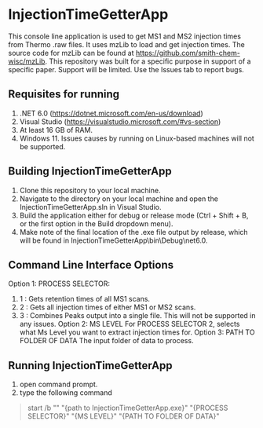 # InjectionTimeGetterApp

This console line application is used to get MS1 and MS2 injection times from Thermo .raw files. It uses mzLib to load and get injection times. The source code for mzLib can be found at https://github.com/smith-chem-wisc/mzLib. This repository was built for a specific purpose in support of a specific paper. Support will be limited. Use the Issues tab to report bugs.

## Requisites for running
1) .NET 6.0 (https://dotnet.microsoft.com/en-us/download)
2) Visual Studio (https://visualstudio.microsoft.com/#vs-section)
3) At least 16 GB of RAM. 
4) Windows 11. Issues causes by running on Linux-based machines will not be supported.  

## Building InjectionTimeGetterApp
1) Clone this repository to your local machine. 
2) Navigate to the directory on your local machine and open the InjectionTimeGetterApp.sln in Visual Studio. 
3) Build the application either for debug or release mode (Ctrl + Shift + B, or the first option in the Build dropdown menu).  
4) Make note of the final location of the .exe file output by release, which will be found in InjectionTimeGetterApp\bin\Debug\net6.0\. 

## Command Line Interface Options 
Option 1: PROCESS SELECTOR: 
  1) 1 : Gets retention times of all MS1 scans. 
  2) 2 : Gets all injection times of either MS1 or MS2 scans. 
  3) 3 : Combines Peaks output into a single file. This will not be supported in any issues. 
Option 2: MS LEVEL 
  For PROCESS SELECTOR 2, selects what Ms Level you want to extract injection times for. 
Option 3: PATH TO FOLDER OF DATA
  The input folder of data to process. 

## Running InjectionTimeGetterApp
1) open command prompt. 
2) type the following command 
> start /b "" "{path to InjectionTimeGetterApp.exe}" "{PROCESS SELECTOR}" "{MS LEVEL}" "{PATH TO FOLDER OF DATA}"
